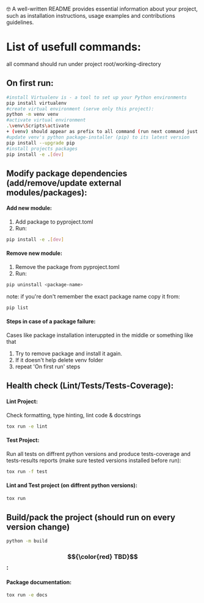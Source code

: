 
:nerd_face:
A well-written README provides essential information about your project,
such as installation instructions, usage examples and contributions guidelines.

# List of usefull commands:
all command should run under project root/working-directory

## On first run:
```bash 
#install Virtualenv is - a tool to set up your Python environments
pip install virtualenv
#create virtual environment (serve only this project):
python -m venv venv
#activate virtual environment
.\venv\Scripts\activate 
+ (venv) should appear as prefix to all command (run next command just after activating venv)
#update venv's python package-installer (pip) to its latest version
pip install --upgrade pip
#install projects packages
pip install -e .[dev]     
``` 

## Modify package dependencies (add/remove/update external modules/packages):
#### Add new module:
1. Add package to pyproject.toml
2. Run:
```bash 
pip install -e .[dev]
``` 

#### Remove new module:
1. Remove the package from pyproject.toml
2. Run:
```bash 
pip uninstall <package-name>
```
note: if you're don't remember the exact package name copy it from: 
```bash
pip list
```

#### Steps in case of a package failure:
Cases like package installation interuppted in the middle or something like that
1. Try to remove package and install it again.
2. If it doesn't help delete venv folder 
3. repeat 'On first run' steps


## Health check (Lint/Tests/Tests-Coverage):
#### Lint Project:
Check formatting, type hinting, lint code & docstrings
```bash
tox run -e lint
```
#### Test Project: 
Run all tests on diffrent python versions and produce tests-coverage and tests-results reports (make sure tested versions installed before run):
```bash
tox run -f test
```
#### Lint and Test project (on diffrent python versions):
```bash
tox run
```

## Build/pack the project (should run on every version change)
```bash
python -m build
```

### $${\color{red} TBD}$$:
#### Package documentation:
```bash
tox run -e docs
```

